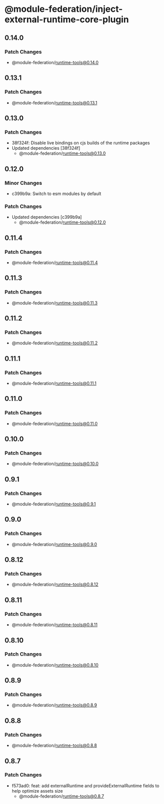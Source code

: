 # @module-federation/inject-external-runtime-core-plugin

## 0.14.0

### Patch Changes

- @module-federation/runtime-tools@0.14.0

## 0.13.1

### Patch Changes

- @module-federation/runtime-tools@0.13.1

## 0.13.0

### Patch Changes

- 38f324f: Disable live bindings on cjs builds of the runtime packages
- Updated dependencies [38f324f]
  - @module-federation/runtime-tools@0.13.0

## 0.12.0

### Minor Changes

- c399b9a: Switch to esm modules by default

### Patch Changes

- Updated dependencies [c399b9a]
  - @module-federation/runtime-tools@0.12.0

## 0.11.4

### Patch Changes

- @module-federation/runtime-tools@0.11.4

## 0.11.3

### Patch Changes

- @module-federation/runtime-tools@0.11.3

## 0.11.2

### Patch Changes

- @module-federation/runtime-tools@0.11.2

## 0.11.1

### Patch Changes

- @module-federation/runtime-tools@0.11.1

## 0.11.0

### Patch Changes

- @module-federation/runtime-tools@0.11.0

## 0.10.0

### Patch Changes

- @module-federation/runtime-tools@0.10.0

## 0.9.1

### Patch Changes

- @module-federation/runtime-tools@0.9.1

## 0.9.0

### Patch Changes

- @module-federation/runtime-tools@0.9.0

## 0.8.12

### Patch Changes

- @module-federation/runtime-tools@0.8.12

## 0.8.11

### Patch Changes

- @module-federation/runtime-tools@0.8.11

## 0.8.10

### Patch Changes

- @module-federation/runtime-tools@0.8.10

## 0.8.9

### Patch Changes

- @module-federation/runtime-tools@0.8.9

## 0.8.8

### Patch Changes

- @module-federation/runtime-tools@0.8.8

## 0.8.7

### Patch Changes

- f573ad0: feat: add externalRuntime and provideExternalRuntime fields to help optimize assets size
  - @module-federation/runtime-tools@0.8.7
